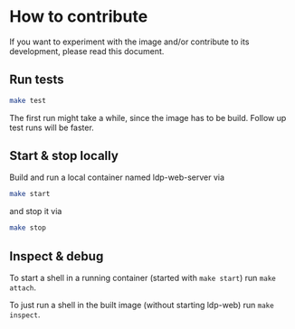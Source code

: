 # How to contribute

If you want to experiment with the image and/or contribute to its development,
please read this document.

## Run tests

```bash
make test
```

The first run might take a while, since the image has to be build. Follow up test runs will be faster.

## Start & stop locally

Build and run a local container named ldp-web-server via

```bash
make start
```

and stop it via 

```bash
make stop
```

## Inspect & debug

To start a shell in a running container (started with `make start`) run `make attach`.

To just run a shell in the built image (without starting ldp-web) run `make inspect`.

